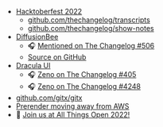 - [Hacktoberfest 2022](https://hacktoberfest.com)
  - [github.com/thechangelog/transcripts](https://github.com/thechangelog/transcripts)
  - [github.com/thechangelog/show-notes](https://github.com/thechangelog/show-notes)
- [DiffusionBee](https://diffusionbee.com)
  - 🎧 [Mentioned on The Changelog #506](https://changelog.fm/506)
  - [Source on GitHub](https://github.com/divamgupta/diffusionbee-stable-diffusion-ui)
- [Dracula UI](https://ui.draculatheme.com)
  - 🎧 [Zeno on The Changelog #405](https://changelog.fm/405)
  - 🎧 [Zeno on The Changelog #4248](https://changelog.fm/248)
- [github.com/gitx/gitx](https://github.com/gitx/gitx)
- [Prerender moving away from AWS](https://levelup.gitconnected.com/how-we-reduced-our-annual-server-costs-by-80-from-1m-to-200k-by-moving-away-from-aws-2b98cbd21b46)
- 💚 [Join us at All Things Open 2022!](https://2022.allthingsopen.org)